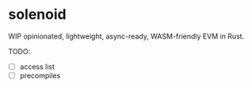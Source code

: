 solenoid
========

WIP opinionated, lightweight, async-ready, WASM-friendly EVM in Rust.

TODO:

- [ ] access list
- [ ] precompiles
